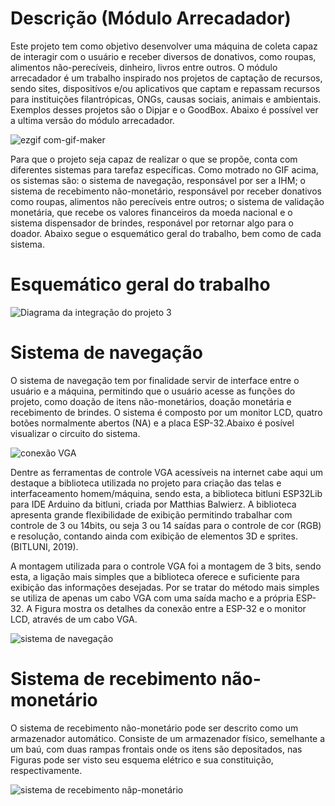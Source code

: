 # Descrição (Módulo Arrecadador)
Este projeto tem como objetivo desenvolver uma máquina de coleta capaz de interagir com o usuário e receber diversos de donativos, como roupas, alimentos não-perecíveis, dinheiro, livros entre outros.
O módulo arrecadador é um trabalho inspirado nos projetos de captação de recursos, sendo sites, dispositívos e/ou aplicativos que captam e repassam recursos para instituições filantrópicas, ONGs, 
causas sociais, animais e ambientais. Exemplos desses projetos são o Dipjar e o GoodBox. Abaixo é possível ver a ultima versão do módulo arrecadador.  

![ezgif com-gif-maker](https://user-images.githubusercontent.com/75312838/103468280-39e7d700-4d36-11eb-90fc-1b968b94aad9.gif)

Para que o projeto seja capaz de realizar o que se propõe, conta com diferentes sistemas para tarefaz específicas. Como motrado no GIF acima, os sistemas são: o sistema de navegação, responsável por ser a IHM; o sistema de recebimento não-monetário, responsável por receber donativos como roupas, alimentos não perecíveis entre outros; o sistema de validação monetária, que recebe os valores financeiros da moeda nacional e o sistema dispensador de brindes, responável por retornar algo para o doador. Abaixo segue o esquemático geral do trabalho, bem como de cada sistema.

# Esquemático geral do trabalho

![Diagrama da integração do projeto 3](https://user-images.githubusercontent.com/75312838/103486239-2b073000-4ddb-11eb-97f1-232428b81571.png)

# Sistema de navegação

O sistema de navegação tem por finalidade servir de interface entre o usuário e a máquina, permitindo que o usuário acesse as funções do projeto, como doação de itens não-monetários, doação monetária e recebimento de brindes. O sistema é composto por um monitor LCD, quatro botões normalmente abertos (NA) e a placa ESP-32.Abaixo é posível visualizar o circuito do sistema.

![conexão VGA](https://user-images.githubusercontent.com/75312838/103486486-0ad87080-4ddd-11eb-831c-be0eee93bcf8.jpg)

Dentre as ferramentas de controle VGA acessíveis na internet cabe aqui um destaque a biblioteca utilizada no projeto para criação das telas e interfaceamento homem/máquina, sendo esta, a biblioteca bitluni ESP32Lib para IDE Arduino da bitluni, criada por Matthias Balwierz. A biblioteca apresenta grande flexibilidade de exibição permitindo trabalhar com controle de 3 ou 14bits, ou seja 3 ou 14 saídas para o controle de cor (RGB) e resolução, contando ainda com exibição de elementos 3D e sprites. (BITLUNI, 2019).

A montagem utilizada para o controle VGA foi a montagem de 3 bits, sendo esta, a ligação mais simples que a biblioteca oferece e suficiente para exibição das informações desejadas. Por se tratar do método mais simples se utiliza de apenas um cabo VGA com uma saída macho e a própria ESP-32. A Figura mostra os detalhes da conexão entre a ESP-32 e o monitor LCD, através de um cabo VGA.

![sistema de navegação](https://user-images.githubusercontent.com/75312838/103486359-02336a80-4ddc-11eb-895b-620597ddd540.jpg)

# Sistema de recebimento não-monetário

O sistema de recebimento não-monetário pode ser descrito como um armazenador automático. Consiste de um armazenador físico, semelhante a um baú, com duas rampas frontais onde os itens são depositados, nas Figuras pode ser visto seu esquema elétrico e sua constituição, respectivamente.

![sistema de recebimento nãp-monetário](https://user-images.githubusercontent.com/75312838/103486622-ec26a980-4ddd-11eb-892e-3ca1ce94cde5.jpg)




